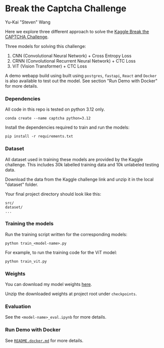 # Break the Captcha Challenge

Yu-Kai "Steven" Wang

Here we explore three different approach to solve the [Kaggle Break the CAPTCHA Challenge](https://www.kaggle.com/competitions/break-the-captcha-challenge/overview).

Three models for solving this challenge:
1. CNN (Convolutional Neural Network) + Cross Entropy Loss
2. CRNN (Convolutional Recurrent Neural Network) + CTC Loss
3. ViT (Vision Transformer) + CTC Loss

A demo webapp build using built using `postgres`, `fastapi`, `React` and `Docker` is also available to test out the model. See section "Run Demo with Docker" for more details.

### Dependencies

All code in this repo is tested on python 3.12 only.

```
conda create --name captcha python=3.12
```

Install the dependencies required to train and run the models:

```
pip install -r requirements.txt
```

### Dataset

All dataset used in training these models are provided by the Kaggle challenge. 
This includes 30k labelled training data and 10k unlabeled testing data.

Download the data from the Kaggle challenge link and unzip it in the local "dataset" folder.

Your final project directory should look like this:

```
src/
dataset/
...
```

### Training the models

Run the training script written for the corresponding models:

```
python train_<model-name>.py
```

For example, to run the training code for the ViT model:

```
python train_vit.py
```

### Weights

You can download my model weights [here](https://drive.google.com/file/d/19E32XYX-TuEMgJQHBd3BQjauPuou7vIY/view?usp=drive_link).

Unzip the downloaded weights at project root under `checkpoints`.

### Evaluation

See the `<model-name>_eval.ipynb` for more details.

### Run Demo with Docker

See [`README.docker.md`](/README.docker.md) for more details.